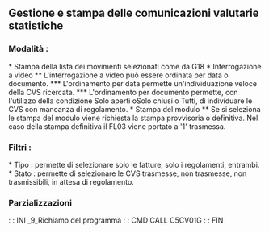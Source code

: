 ## Gestione e stampa delle comunicazioni valutarie statistiche
### Modalità : 
 \* Stampa della lista dei movimenti selezionati come da G18
 \* Interrogazione a video
 \*\* L'interrogazione a video può essere ordinata per data o documento.
 \*\*\* L'ordinamento per data permette un'individuazione veloce della CVS ricercata.
 \*\*\* L'ordinamento per documento permette, con l'utilizzo della condizione Solo aperti oSolo chiusi o Tutti, di individuare le CVS con mancanza di regolamento.
 \* Stampa del modulo
 \*\* Se si seleziona le stampa del modulo viene richiesta la stampa provvisoria o definitiva. Nel caso della stampa definitiva il FL03 viene portato a '1' trasmessa.
### Filtri : 
 \* Tipo :  permette di selezionare solo le fatture, solo i regolamenti, entrambi.
 \* Stato :  permette di selezionare le CVS trasmesse, non trasmesse, non trasmissibili, in attesa di regolamento.
### Parzializzazioni
 :  : INI _9_Richiamo del programma
 :  : CMD CALL C5CV01G
 :  : FIN
